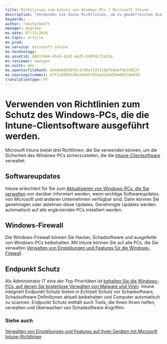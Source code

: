 ```yaml
---
title: Richtlinien zum Schutz von Windows-PCs | Microsoft Intune
description: "Verwenden Sie diese Richtlinien, um zu gewährleisten die Sicherheit des Windows-PCs, wenn sie von der Clientsoftware Intune verwaltet werden."
keywords: 
author: robstackmsft
manager: angrobe
ms.date: 07/13/2016
ms.topic: article
ms.prod: 
ms.service: microsoft-intune
ms.technology: 
ms.assetid: d081f466-45dd-41d1-ab25-6d974c72a52a
ms.reviewer: owenyen
ms.suite: ems
ms.openlocfilehash: e649db8209f6c3c99af3353188fb8ebf463d922f
ms.sourcegitcommit: b7f116805520a34e657d15ad324d50e60218e658
translationtype: MT
---
```

# Verwenden von Richtlinien zum Schutz des Windows-PCs, die die Intune-Clientsoftware ausgeführt werden.

Microsoft Intune bietet drei Richtlinien, die Sie verwenden können, um die Sicherheit des Windows-PCs sicherzustellen, die die [Intune-Clientsoftware](manage-windows-pcs-with-microsoft-intune.md) verwaltet.


## Softwareupdates

Intune erleichtert für Sie zum [Aktualisieren von Windows-PCs, die Sie verwalten](keep-windows-pcs-up-to-date-with-software-updates-in-microsoft-intune.md) von darüber informiert werden, wenn wichtige Softwareupdates von Microsoft und anderen Unternehmen verfügbar sind. Dann können Sie genehmigen oder ablehnen diese Updates. Genehmigte Updates werden automatisch auf alle ergänzenden PCs installiert werden.

## Windows-Firewall

Die Windows-Firewall können Sie Hacker, Schadsoftware und ausgefeilte von Windows-PCs beibehalten. Mit Intune können Sie auf alle PCs, die Sie verwalten [Verwalten von Einstellungen und Features für die Windows-Firewall](help-protect-windows-pcs-using-windows-firewall-policies-in-microsoft-intune.md) .

## Endpunkt Schutz

Als Administrator IT eine der Top-Prioritäten ist [behalten Sie die Windows-PCs, auf denen Sie kostenlose Verwalten von Malware und Viren](help-secure-windows-pcs-with-endpoint-protection-for-microsoft-intune.md). Intune integriert Endpunkt Schutz bieten in Echtzeit Schutz vor Schadsoftware, Schadsoftware Definitionen aktuell beibehalten und Computer automatisch zu scannen. Endpunkt Schutz enthält auch Tools, die Ihnen Ihnen helfen, verwalten und Überwachen von Schadsoftware Angriffen.



### Siehe auch
[Verwalten von Einstellungen und Features auf Ihren Geräten mit Microsoft Intune-Richtlinien](manage-settings-and-features-on-your-devices-with-microsoft-intune-policies.md)
